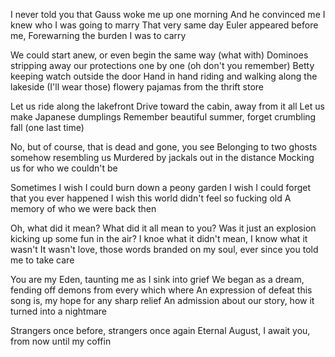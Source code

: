 I never told you that Gauss woke me up one morning
And he convinced me I knew who I was going to marry
That very same day Euler appeared before me,
Forewarning the burden I was to carry

We could start anew, or even begin the same way
(what with) Dominoes stripping away our protections one by one
(oh don't you remember) Betty keeping watch outside the door
Hand in hand riding and walking along the lakeside
(I'll wear those) flowery pajamas from the thrift store

Let us ride along the lakefront
Drive toward the cabin, away from it all
Let us make Japanese dumplings
Remember beautiful summer, forget crumbling fall
(one last time)

No, but of course, that is dead and gone, you see
Belonging to two ghosts somehow resembling us
Murdered by jackals out in the distance
Mocking us for who we couldn't be

Sometimes I wish I could burn down a peony garden
I wish I could forget that you ever happened
I wish this world didn't feel so fucking old
A memory of who we were back then

Oh, what did it mean? What did it all mean to you?
Was it just an explosion kicking up some fun in the air?
I knoe what it didn't mean, I know what it wasn't
It wasn't love, those words branded on my soul, ever since you told me to take care

You are my Eden, taunting me as I sink into grief
We began as a dream, fending off demons from every which where
An expression of defeat this song is, my hope for any sharp relief
An admission about our story, how it turned into a nightmare

Strangers once before, strangers once again
Eternal August, I await you, from now until my coffin